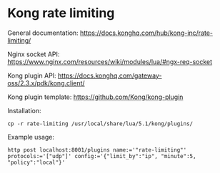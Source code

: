 Kong rate limiting
==================

General documentation:
https://docs.konghq.com/hub/kong-inc/rate-limiting/

Nginx socket API:
https://www.nginx.com/resources/wiki/modules/lua/#ngx-req-socket

Kong plugin API:
https://docs.konghq.com/gateway-oss/2.3.x/pdk/kong.client/

Kong plugin template:
https://github.com/Kong/kong-plugin



Installation:
```
cp -r rate-limiting /usr/local/share/lua/5.1/kong/plugins/
```


Example usage:
```
http post localhost:8001/plugins name:='"rate-limiting"' protocols:='["udp"]' config:='{"limit_by":"ip", "minute":5, "policy":"local"}'
```